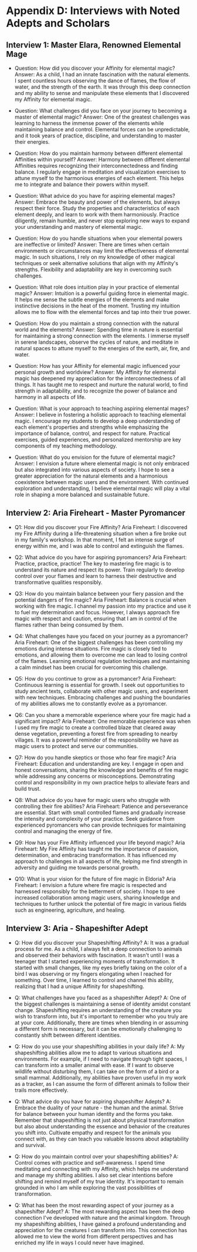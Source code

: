 # Appendix D: Interviews with Noted Adepts and Scholars

## Interview 1: Master Elara, Renowned Elemental Mage

* Question: How did you discover your Affinity for elemental magic? Answer: As a child, I had an innate fascination with the natural elements. I spent countless hours observing the dance of flames, the flow of water, and the strength of the earth. It was through this deep connection and my ability to sense and manipulate these elements that I discovered my Affinity for elemental magic.

* Question: What challenges did you face on your journey to becoming a master of elemental magic? Answer: One of the greatest challenges was learning to harness the immense power of the elements while maintaining balance and control. Elemental forces can be unpredictable, and it took years of practice, discipline, and understanding to master their energies.

* Question: How do you maintain harmony between different elemental Affinities within yourself? Answer: Harmony between different elemental Affinities requires recognizing their interconnectedness and finding balance. I regularly engage in meditation and visualization exercises to attune myself to the harmonious energies of each element. This helps me to integrate and balance their powers within myself.

* Question: What advice do you have for aspiring elemental mages? Answer: Embrace the beauty and power of the elements, but always respect their force. Study the properties and characteristics of each element deeply, and learn to work with them harmoniously. Practice diligently, remain humble, and never stop exploring new ways to expand your understanding and mastery of elemental magic.

* Question: How do you handle situations when your elemental powers are ineffective or limited? Answer: There are times when certain environments or circumstances may limit the effectiveness of elemental magic. In such situations, I rely on my knowledge of other magical techniques or seek alternative solutions that align with my Affinity's strengths. Flexibility and adaptability are key in overcoming such challenges.

* Question: What role does intuition play in your practice of elemental magic? Answer: Intuition is a powerful guiding force in elemental magic. It helps me sense the subtle energies of the elements and make instinctive decisions in the heat of the moment. Trusting my intuition allows me to flow with the elemental forces and tap into their true power.

* Question: How do you maintain a strong connection with the natural world and the elements? Answer: Spending time in nature is essential for maintaining a strong connection with the elements. I immerse myself in serene landscapes, observe the cycles of nature, and meditate in natural spaces to attune myself to the energies of the earth, air, fire, and water.

* Question: How has your Affinity for elemental magic influenced your personal growth and worldview? Answer: My Affinity for elemental magic has deepened my appreciation for the interconnectedness of all things. It has taught me to respect and nurture the natural world, to find strength in adaptability, and to recognize the power of balance and harmony in all aspects of life.

* Question: What is your approach to teaching aspiring elemental mages? Answer: I believe in fostering a holistic approach to teaching elemental magic. I encourage my students to develop a deep understanding of each element's properties and strengths while emphasizing the importance of balance, control, and respect for nature. Practical exercises, guided experiences, and personalized mentorship are key components of my teaching methodology.

* Question: What do you envision for the future of elemental magic? Answer: I envision a future where elemental magic is not only embraced but also integrated into various aspects of society. I hope to see a greater appreciation for the natural elements and a harmonious coexistence between magic users and the environment. With continued exploration and understanding, I believe elemental magic will play a vital role in shaping a more balanced and sustainable future.

## Interview 2: Aria Fireheart - Master Pyromancer

* Q1: How did you discover your Fire Affinity? Aria Fireheart: I discovered my Fire Affinity during a life-threatening situation when a fire broke out in my family's workshop. In that moment, I felt an intense surge of energy within me, and I was able to control and extinguish the flames.

* Q2: What advice do you have for aspiring pyromancers? Aria Fireheart: Practice, practice, practice! The key to mastering fire magic is to understand its nature and respect its power. Train regularly to develop control over your flames and learn to harness their destructive and transformative qualities responsibly.

* Q3: How do you maintain balance between your fiery passion and the potential dangers of fire magic? Aria Fireheart: Balance is crucial when working with fire magic. I channel my passion into my practice and use it to fuel my determination and focus. However, I always approach fire magic with respect and caution, ensuring that I am in control of the flames rather than being consumed by them.

* Q4: What challenges have you faced on your journey as a pyromancer? Aria Fireheart: One of the biggest challenges has been controlling my emotions during intense situations. Fire magic is closely tied to emotions, and allowing them to overcome me can lead to losing control of the flames. Learning emotional regulation techniques and maintaining a calm mindset has been crucial for overcoming this challenge.

* Q5: How do you continue to grow as a pyromancer? Aria Fireheart: Continuous learning is essential for growth. I seek out opportunities to study ancient texts, collaborate with other magic users, and experiment with new techniques. Embracing challenges and pushing the boundaries of my abilities allows me to constantly evolve as a pyromancer.

* Q6: Can you share a memorable experience where your fire magic had a significant impact? Aria Fireheart: One memorable experience was when I used my fire magic to create a controlled blaze that cleared away dense vegetation, preventing a forest fire from spreading to nearby villages. It was a powerful reminder of the responsibility we have as magic users to protect and serve our communities.

* Q7: How do you handle skeptics or those who fear fire magic? Aria Fireheart: Education and understanding are key. I engage in open and honest conversations, sharing the knowledge and benefits of fire magic while addressing any concerns or misconceptions. Demonstrating control and responsibility in my own practice helps to alleviate fears and build trust.

* Q8: What advice do you have for magic users who struggle with controlling their fire abilities? Aria Fireheart: Patience and perseverance are essential. Start with small controlled flames and gradually increase the intensity and complexity of your practice. Seek guidance from experienced pyromancers who can provide techniques for maintaining control and managing the energy of fire.

* Q9: How has your Fire Affinity influenced your life beyond magic? Aria Fireheart: My Fire Affinity has taught me the importance of passion, determination, and embracing transformation. It has influenced my approach to challenges in all aspects of life, helping me find strength in adversity and guiding me towards personal growth.

* Q10: What is your vision for the future of fire magic in Eldoria? Aria Fireheart: I envision a future where fire magic is respected and harnessed responsibly for the betterment of society. I hope to see increased collaboration among magic users, sharing knowledge and techniques to further unlock the potential of fire magic in various fields such as engineering, agriculture, and healing.

## Interview 3: Aria - Shapeshifter Adept

* Q: How did you discover your Shapeshifting Affinity? A: It was a gradual process for me. As a child, I always felt a deep connection to animals and observed their behaviors with fascination. It wasn't until I was a teenager that I started experiencing moments of transformation. It started with small changes, like my eyes briefly taking on the color of a bird I was observing or my fingers elongating when I reached for something. Over time, I learned to control and channel this ability, realizing that I had a unique Affinity for shapeshifting.

* Q: What challenges have you faced as a shapeshifter Adept? A: One of the biggest challenges is maintaining a sense of identity amidst constant change. Shapeshifting requires an understanding of the creature you wish to transform into, but it's important to remember who you truly are at your core. Additionally, there are times when blending in or assuming a different form is necessary, but it can be emotionally challenging to constantly shift between different identities.

* Q: How do you use your shapeshifting abilities in your daily life? A: My shapeshifting abilities allow me to adapt to various situations and environments. For example, if I need to navigate through tight spaces, I can transform into a smaller animal with ease. If I want to observe wildlife without disturbing them, I can take on the form of a bird or a small mammal. Additionally, my abilities have proven useful in my work as a tracker, as I can assume the form of different animals to follow their trails more effectively.

* Q: What advice do you have for aspiring shapeshifter Adepts? A: Embrace the duality of your nature - the human and the animal. Strive for balance between your human identity and the forms you take. Remember that shapeshifting is not just about physical transformation but also about understanding the essence and behavior of the creatures you shift into. Cultivate empathy and respect for the animals you connect with, as they can teach you valuable lessons about adaptability and survival.

* Q: How do you maintain control over your shapeshifting abilities? A: Control comes with practice and self-awareness. I spend time meditating and connecting with my Affinity, which helps me understand and manage my shifting abilities. I also set clear intentions before shifting and remind myself of my true identity. It's important to remain grounded in who I am while exploring the vast possibilities of transformation.

* Q: What has been the most rewarding aspect of your journey as a shapeshifter Adept? A: The most rewarding aspect has been the deep connection I've developed with nature and the animal kingdom. Through my shapeshifting abilities, I have gained a profound understanding and appreciation for the creatures I can transform into. This connection has allowed me to view the world from different perspectives and has enriched my life in ways I could never have imagined.

